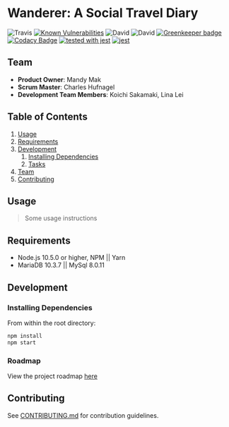 # Wanderer: A Social Travel Diary

![Travis](https://img.shields.io/travis/chufnagel/wanderer.svg)
[![Known Vulnerabilities](https://snyk.io/test/github/chufnagel/wanderer/badge.svg?targetFile=package.json)](https://snyk.io/test/github/chufnagel/wanderer?targetFile=package.json)
![David](https://img.shields.io/david/chufnagel/wanderer.svg)
![David](https://img.shields.io/david/dev/chufnagel/wanderer.svg)
[![Greenkeeper badge](https://badges.greenkeeper.io/chufnagel/wanderer.svg)](https://greenkeeper.io/)
[![Codacy Badge](https://api.codacy.com/project/badge/Grade/9fffe811c8c54542966d3822e7a5d581)](https://www.codacy.com/app/chufnagel/wanderer?utm_source=github.com&amp;utm_medium=referral&amp;utm_content=chufnagel/wanderer&amp;utm_campaign=Badge_Grade)
[![tested with jest](https://img.shields.io/badge/tested_with-jest-99424f.svg)](https://github.com/facebook/jest) [![jest](https://jestjs.io/img/jest-badge.svg)](https://github.com/facebook/jest)

## Team

  - __Product Owner__: Mandy Mak
  - __Scrum Master__: Charles Hufnagel
  - __Development Team Members__: Koichi Sakamaki, Lina Lei

## Table of Contents

1. [Usage](#Usage)
1. [Requirements](#requirements)
1. [Development](#development)
    1. [Installing Dependencies](#installing-dependencies)
    1. [Tasks](#tasks)
1. [Team](#team)
1. [Contributing](#contributing)

## Usage

> Some usage instructions

## Requirements
- Node.js 10.5.0 or higher, NPM || Yarn
- MariaDB 10.3.7 || MySql 8.0.11

## Development

### Installing Dependencies

From within the root directory:

```sh
npm install
npm start
```

### Roadmap

View the project roadmap [here](https://github.com/chufnagel/wanderer/issues)


## Contributing

See [CONTRIBUTING.md](CONTRIBUTING.md) for contribution guidelines.
